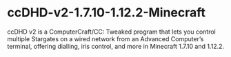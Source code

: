 # ccDHD-v2-1.7.10-1.12.2-Minecraft
ccDHD v2 is a ComputerCraft/CC: Tweaked program that lets you control multiple Stargates on a wired network from an Advanced Computer’s terminal, offering dialling, iris control, and more in Minecraft 1.7.10 and 1.12.2.
